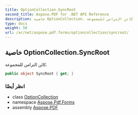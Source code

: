 ```yaml
---
title: OptionCollection.SyncRoot
second_title: Aspose.PDF for .NET API Reference
description: خاصية OptionCollection. كائن التزامن للمجموعة
type: docs
weight: 50
url: /ar/net/aspose.pdf.forms/optioncollection/syncroot/
---
```

## خاصية OptionCollection.SyncRoot

كائن التزامن للمجموعة.

```csharp
public object SyncRoot { get; }
```

### انظر أيضًا

* class [OptionCollection](../)
* namespace [Aspose.Pdf.Forms](../../../aspose.pdf.forms/)
* assembly [Aspose.PDF](../../../)
